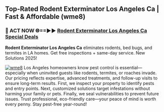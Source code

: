 ## Top-Rated Rodent Exterminator Los Angeles Ca | Fast & Affordable (wme8)

<h3>🐜 ACT NOW 🌐==►► <a href="https://tinyurl.com/yc7vsfwc" rel="nofollow">Rodent Exterminator Los Angeles Ca Special Deals</a></h3>

**Rodent Exterminator Los Angeles Ca** eliminates rodents, bed bugs, and termites in LA homes. Get free inspections + same-day service. New Solutions 2025!

[![wme8](https://i.imgur.com/1VzRXn8.jpeg)](https://tinyurl.com/yc7vsfwc)
Los Angeles homeowners know pest control is essential—especially when uninvited guests like rodents, termites, or roaches invade. Our pricing reflects expertise, advanced treatments, and follow-up visits to ensure long-term results. First, we inspect your property to identify pests and entry points. Next, customized solutions target infestations without harming your family or pets. Finally, we seal vulnerabilities to prevent future issues. Trust professional, eco-friendly care—your peace of mind is worth every penny. Stay pest-free year-round!